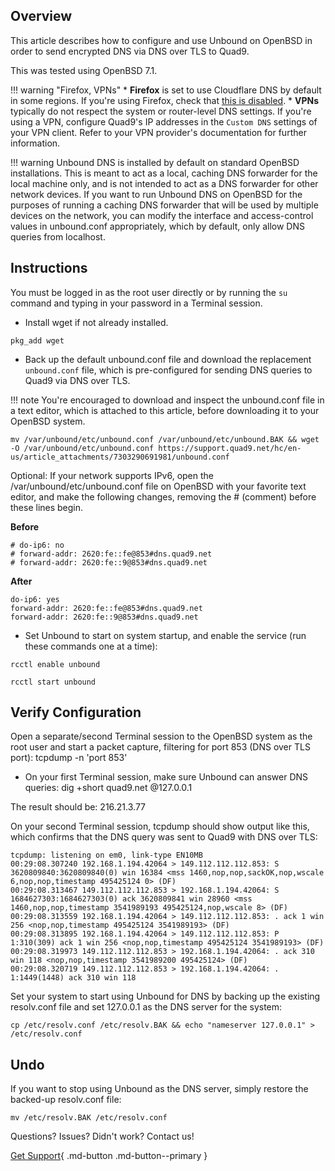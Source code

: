 ## Overview

This article describes how to configure and use Unbound on OpenBSD in order to send encrypted DNS via DNS over TLS to Quad9.

This was tested using OpenBSD 7.1.

!!! warning "Firefox, VPNs"
    * **Firefox** is set to use Cloudflare DNS by default in some regions. If you're using Firefox, check that [this is disabled](https://support.mozilla.org/en-US/kb/dns-over-https#w_configure-doh-protection-settings).
    * **VPNs** typically do not respect the system or router-level DNS settings. If you're using a VPN, configure Quad9's IP addresses in the `Custom DNS` settings of your VPN client. Refer to your VPN provider's documentation for further information.

!!! warning
    Unbound DNS is installed by default on standard OpenBSD installations. This is meant to act as a local, caching DNS forwarder for the local machine only, and is not intended to act as a DNS forwarder for other network devices. If you want to run Unbound DNS on OpenBSD for the purposes of running a caching DNS forwarder that will be used by multiple devices on the network, you can modify the interface and access-control values in unbound.conf appropriately, which by default, only allow DNS queries from localhost.

## Instructions

You must be logged in as the root user directly or by running the `su` command and typing in your password in a Terminal session.

* Install wget if not already installed.
```
pkg_add wget
```

* Back up the default unbound.conf file and download the replacement `unbound.conf` file, which is pre-configured for sending DNS queries to Quad9 via DNS over TLS.

!!! note
    You're encouraged to download and inspect the unbound.conf file in a text editor, which is attached to this article, before downloading it to your OpenBSD system.

```
mv /var/unbound/etc/unbound.conf /var/unbound/etc/unbound.BAK && wget -O /var/unbound/etc/unbound.conf https://support.quad9.net/hc/en-us/article_attachments/7303290691981/unbound.conf
```

Optional: If your network supports IPv6, open the /var/unbound/etc/unbound.conf file on OpenBSD with your favorite text editor, and make the following changes, removing the # (comment) before these lines begin.

**Before**

```
# do-ip6: no
# forward-addr: 2620:fe::fe@853#dns.quad9.net
# forward-addr: 2620:fe::9@853#dns.quad9.net
```

**After**

```
do-ip6: yes
forward-addr: 2620:fe::fe@853#dns.quad9.net
forward-addr: 2620:fe::9@853#dns.quad9.net
```

* Set Unbound to start on system startup, and enable the service (run these commands one at a time):

```
rcctl enable unbound
```
```
rcctl start unbound
```

## Verify Configuration

Open a separate/second Terminal session to the OpenBSD system as the root user and start a packet capture, filtering for port 853 (DNS over TLS port):
tcpdump -n 'port 853'

* On your first Terminal session, make sure Unbound can answer DNS queries:
dig +short quad9.net @127.0.0.1

The result should be: 216.21.3.77

On your second Terminal session, tcpdump should show output like this, which confirms that the DNS query was sent to Quad9 with DNS over TLS:
```
tcpdump: listening on em0, link-type EN10MB
00:29:08.307240 192.168.1.194.42064 > 149.112.112.112.853: S 3620809840:3620809840(0) win 16384 <mss 1460,nop,nop,sackOK,nop,wscale 6,nop,nop,timestamp 495425124 0> (DF)
00:29:08.313467 149.112.112.112.853 > 192.168.1.194.42064: S 1684627303:1684627303(0) ack 3620809841 win 28960 <mss 1460,nop,nop,timestamp 3541989193 495425124,nop,wscale 8> (DF)
00:29:08.313559 192.168.1.194.42064 > 149.112.112.112.853: . ack 1 win 256 <nop,nop,timestamp 495425124 3541989193> (DF)
00:29:08.313895 192.168.1.194.42064 > 149.112.112.112.853: P 1:310(309) ack 1 win 256 <nop,nop,timestamp 495425124 3541989193> (DF)
00:29:08.319973 149.112.112.112.853 > 192.168.1.194.42064: . ack 310 win 118 <nop,nop,timestamp 3541989200 495425124> (DF)
00:29:08.320719 149.112.112.112.853 > 192.168.1.194.42064: . 1:1449(1448) ack 310 win 118 
```

Set your system to start using Unbound for DNS by backing up the existing resolv.conf file and set 127.0.0.1 as the DNS server for the system:
```
cp /etc/resolv.conf /etc/resolv.BAK && echo "nameserver 127.0.0.1" > /etc/resolv.conf
```

## Undo

If you want to stop using Unbound as the DNS server, simply restore the backed-up resolv.conf file:

```
mv /etc/resolv.BAK /etc/resolv.conf
```

Questions? Issues? Didn't work? Contact us!

[Get Support](https://quad9.net/support/contact){ .md-button .md-button--primary }
